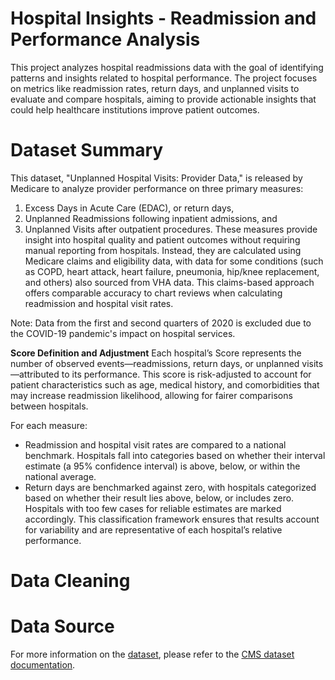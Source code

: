 # Hospital Insights - Readmission and Performance Analysis
This project analyzes hospital readmissions data with the goal of identifying patterns and insights related to hospital performance. The project focuses on metrics like readmission rates, return days, and unplanned visits to evaluate and compare hospitals, aiming to provide actionable insights that could help healthcare institutions improve patient outcomes.

# Dataset Summary
This dataset, "Unplanned Hospital Visits: Provider Data," is released by Medicare to analyze provider performance on three primary measures:
1. Excess Days in Acute Care (EDAC), or return days,
2. Unplanned Readmissions following inpatient admissions, and
3. Unplanned Visits after outpatient procedures.
These measures provide insight into hospital quality and patient outcomes without requiring manual reporting from hospitals. Instead, they are calculated using Medicare claims and eligibility data, with data for some conditions (such as COPD, heart attack, heart failure, pneumonia, hip/knee replacement, and others) also sourced from VHA data. This claims-based approach offers comparable accuracy to chart reviews when calculating readmission and hospital visit rates.

Note: Data from the first and second quarters of 2020 is excluded due to the COVID-19 pandemic's impact on hospital services.

**Score Definition and Adjustment**
Each hospital’s Score represents the number of observed events—readmissions, return days, or unplanned visits—attributed to its performance. This score is risk-adjusted to account for patient characteristics such as age, medical history, and comorbidities that may increase readmission likelihood, allowing for fairer comparisons between hospitals.

For each measure:
- Readmission and hospital visit rates are compared to a national benchmark. Hospitals fall into categories based on whether their interval estimate (a 95% confidence interval) is above, below, or within the national average.
- Return days are benchmarked against zero, with hospitals categorized based on whether their result lies above, below, or includes zero.
Hospitals with too few cases for reliable estimates are marked accordingly. This classification framework ensures that results account for variability and are representative of each hospital’s relative performance.


# Data Cleaning





# Data Source
For more information on the [dataset](https://data.cms.gov/provider-data/dataset/632h-zaca#data-table), please refer to the [CMS dataset documentation](https://data.cms.gov/provider-data/dataset/632h-zaca#data-table).

